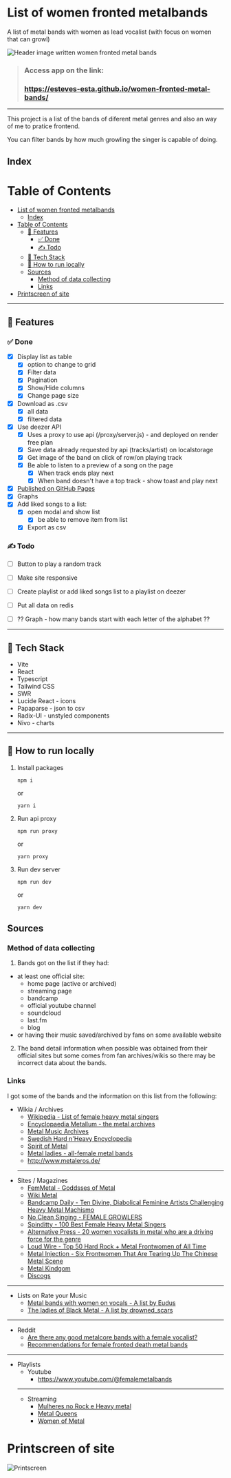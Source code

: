 # List of women fronted metalbands
A list of metal bands with women as lead vocalist (with focus on women that can growl)

![Header image written women fronted metal bands](/header-readme.png "Header")

> ### Access app on the link:
> ### https://esteves-esta.github.io/women-fronted-metal-bands/

---

This project is a list of the bands of diferent metal genres and also an way of me to pratice frontend. 

You can filter bands by how much growling the singer is capable of doing.


## Index

# Table of Contents
- [List of women fronted metalbands](#list-of-women-fronted-metalbands)
  - [Index](#index)
- [Table of Contents](#table-of-contents)
  - [📖 Features](#-features)
    - [✅ Done](#-done)
    - [✍️ Todo](#️-todo)
  - [🧰 Tech Stack](#-tech-stack)
  - [🚀 How to run locally](#-how-to-run-locally)
  - [Sources](#sources)
    - [Method of data collecting](#method-of-data-collecting)
    - [Links](#links)
- [Printscreen of site](#printscreen-of-site)

---
## 📖 Features

### ✅ Done
- [x] Display list as table 
  - [x] option to change to grid
  - [x] Filter data
  - [x] Pagination
  - [x] Show/Hide columns
  - [x] Change page size
- [x] Download as .csv
  - [x] all data 
  - [x] filtered data
- [x] Use deezer API
  - [x] Uses a proxy to use api (/proxy/server.js) - and deployed on render free plan
  - [x] Save data already requested by api (tracks/artist) on localstorage
  - [x] Get image of the band on click of row/on playing track
  - [x] Be able to listen to a preview of a song on the page
    - [x] When track ends play next
    - [x] When band doesn't have a top track - show toast and play next
- [x] [Published on GitHub Pages](https://esteves-esta.github.io/women-fronted-metal-bands/)
- [x] Graphs
- [x] Add liked songs to a list:
  - [x] open modal and show list
    - [x]  be able to remove item from list
  - [x] Export as csv

### ✍️ Todo
- [ ] Button to play a random track
- [ ] Make site responsive

- [ ] Create playlist or add liked songs list to a playlist on deezer
- [ ] Put all data on redis



- [ ] ?? Graph - how many bands start with each letter of the alphabet ??

---

## 🧰 Tech Stack

- Vite
- React
- Typescript
- Tailwind CSS
- SWR
- Lucide React - icons
- Papaparse - json to csv
- Radix-UI - unstyled components
- Nivo - charts

---

## 🚀 How to run locally

1. Install packages

      ```
      npm i 
      ```
      
      or

      ```
      yarn i
      ```

2. Run api proxy

      ```
      npm run proxy 
      ```
      
      or

      ```
      yarn proxy
      ```


3. Run dev server

      ```
      npm run dev 
      ```
      
      or

      ```
      yarn dev
      ```


      
## Sources

### Method of data collecting

1. Bands got on the list if they had:
  - at least one official site:
    - home page (active or archived)
    - streaming page 
    - bandcamp
    - official youtube channel
    - soundcloud
    - last.fm
    - blog
  - or having their music saved/archived by fans on some available website
2. The band detail information when possible was obtained from their official sites but some comes from fan archives/wikis so there may be incorrect data about the bands.

### Links

I got some of the bands and the information on this list from the following:

- Wikia / Archives
  - [Wikipedia - List of female heavy metal singers](https://en.wikipedia.org/wiki/List_of_female_heavy_metal_singers)
  - [Encyclopaedia Metallum - the metal archives](https://www.metal-archives.com/)
  - [Metal Music Archives](https://www.metalmusicarchives.com )
  - [Swedish Hard n'Heavy Encyclopedia](https://www.fwoshm.com/index/)
  - [Spirit of Metal](https://www.spirit-of-metal.com/)
  - [Metal ladies - all-female metal bands](https://www.metaladies.com/bands/)
  - http://www.metaleros.de/
  ---
- Sites / Magazines 
  - [FemMetal - Goddsses of Metal](https://femmetal.rocks/browse-by-artist/)
  - [Wiki Metal](https://www.wikimetal.com.br/)
  - [Bandcamp Daily - Ten Divine, Diabolical Feminine Artists Challenging Heavy Metal Machismo](https://daily.bandcamp.com/lists/feminine-expression-in-metal-guide)
  - [No Clean Singing - FEMALE GROWLERS](https://www.nocleansinging.com/2012/02/08/female-growlers/)
  - [Spinditty - 100 Best Female Heavy Metal Singers](https://spinditty.com/genres/100-Best-Female-Heavy-Metal-Singers)
  - [Alternative Press - 20 women vocalists in metal who are a driving force for the genre](https://www.altpress.com/best-current-women-metal-vocalists/)
  - [Loud Wire - Top 50 Hard Rock + Metal Frontwomen of All Time](https://loudwire.com/top-hard-rock-metal-frontwomen-of-all-time/)
  - [Metal Injection - Six Frontwomen That Are Tearing Up The Chinese Metal Scene](https://metalinjection.net/scene-report/six-frontwomen-that-are-tearing-up-the-chinese-metal-scene)
  - [Metal Kindgom](https://www.metalkingdom.net/band/flagitious-idiosyncrasy-in-the-dilapidation-8195)
  - [Discogs](https://www.discogs.com/artist/1313975-Flagitious-Idiosyncrasy-In-The-Dilapidation)
---
- Lists on Rate your Music
  - [Metal bands with women on vocals - A list by Eudus](https://rateyourmusic.com/list/Eudus/metal-bands-with-women-on-vocals/)
  - [The ladies of Black Metal - A list by drowned_scars](https://rateyourmusic.com/list/drowned_scars/the_ladies_of_black_metal/)
---
- Reddit
  - [Are there any good metalcore bands with a female vocalist? ](https://www.reddit.com/r/Metalcore/comments/17c8ka/are_there_any_good_metalcore_bands_with_a_female/)
  - [Recommendations for female fronted death metal bands ](https://www.reddit.com/r/Deathmetal/comments/pn4zos/recommendations_for_female_fronted_death_metal/)
---
- Playlists
  - Youtube
    - https://www.youtube.com/@femalemetalbands
  ---
  - Streaming
    - [Mulheres no Rock e Heavy metal](https://open.spotify.com/playlist/07oeFZ6ru3G8ltbLWgeOXy?go=1&sp_cid=eed76d07a2d4ebe4ded7ff943a8a9283&utm_source=embed_player_p&utm_medium=desktop&nd=1)
    - [Metal Queens](https://www.deezer.com/br/playlist/8825163122)
    - [Women of Metal](https://www.deezer.com/br/playlist/1159266401)


# Printscreen of site

![Printscreen](/printscreen-site.png "Header")
